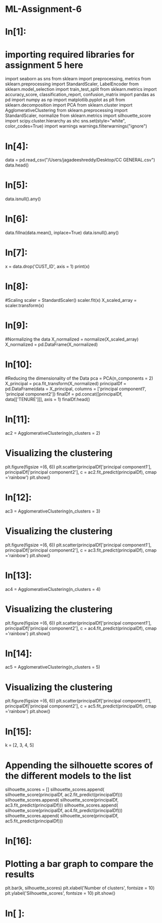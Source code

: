 # ML-Assignment-6

# In[1]:


# importing required libraries for assignment 5 here
import seaborn as sns
from sklearn import preprocessing, metrics
from sklearn.preprocessing import StandardScaler, LabelEncoder
from sklearn.model_selection import train_test_split
from sklearn.metrics import accuracy_score, classification_report, confusion_matrix
import pandas as pd
import numpy as np
import matplotlib.pyplot as plt
from sklearn.decomposition import PCA
from sklearn.cluster import AgglomerativeClustering
from sklearn.preprocessing import StandardScaler, normalize
from sklearn.metrics import silhouette_score
import scipy.cluster.hierarchy as shc
sns.set(style="white", color_codes=True)
import warnings
warnings.filterwarnings("ignore")


# In[4]:


data = pd.read_csv("/Users/jagadeeshreddy/Desktop/CC GENERAL.csv")
data.head()


# In[5]:


data.isnull().any()


# In[6]:


data.fillna(data.mean(), inplace=True)
data.isnull().any()


# In[7]:


x = data.drop('CUST_ID', axis = 1)
print(x)


# In[8]:


#Scaling
scaler = StandardScaler()
scaler.fit(x)
X_scaled_array = scaler.transform(x)


# In[9]:


#Normalizing the data
X_normalized = normalize(X_scaled_array)
X_normalized = pd.DataFrame(X_normalized)


# In[10]:


#Reducing the dimensionality of the Data
pca = PCA(n_components = 2)
X_principal = pca.fit_transform(X_normalized)
principalDf =  pd.DataFrame(data = X_principal, columns = ['principal component1', 'principal component2'])
finalDf = pd.concat([principalDf, data[['TENURE']]], axis = 1)
finalDf.head()


# In[11]:


ac2 = AgglomerativeClustering(n_clusters = 2)
 
# Visualizing the clustering
plt.figure(figsize =(6, 6))
plt.scatter(principalDf['principal component1'], principalDf['principal component2'],
           c = ac2.fit_predict(principalDf), cmap ='rainbow')
plt.show()


# In[12]:


ac3 = AgglomerativeClustering(n_clusters = 3)
 
# Visualizing the clustering
plt.figure(figsize =(6, 6))
plt.scatter(principalDf['principal component1'], principalDf['principal component2'],
           c = ac3.fit_predict(principalDf), cmap ='rainbow')
plt.show()


# In[13]:


ac4 = AgglomerativeClustering(n_clusters = 4)
 
# Visualizing the clustering
plt.figure(figsize =(6, 6))
plt.scatter(principalDf['principal component1'], principalDf['principal component2'],
           c = ac4.fit_predict(principalDf), cmap ='rainbow')
plt.show()


# In[14]:


ac5 = AgglomerativeClustering(n_clusters = 5)
 
# Visualizing the clustering
plt.figure(figsize =(6, 6))
plt.scatter(principalDf['principal component1'], principalDf['principal component2'],
           c = ac5.fit_predict(principalDf), cmap ='rainbow')
plt.show()


# In[15]:


k = [2, 3, 4, 5]
 
# Appending the silhouette scores of the different models to the list
silhouette_scores = []
silhouette_scores.append(
        silhouette_score(principalDf, ac2.fit_predict(principalDf)))
silhouette_scores.append(
        silhouette_score(principalDf, ac3.fit_predict(principalDf)))
silhouette_scores.append(
        silhouette_score(principalDf, ac4.fit_predict(principalDf)))
silhouette_scores.append(
        silhouette_score(principalDf, ac5.fit_predict(principalDf)))


# In[16]:


# Plotting a bar graph to compare the results
plt.bar(k, silhouette_scores)
plt.xlabel('Number of clusters', fontsize = 10)
plt.ylabel('Silhouette_scores', fontsize = 10)
plt.show()


# In[ ]:




